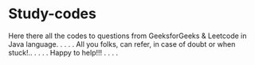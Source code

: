 # Study-codes
Here there all the codes to questions from GeeksforGeeks & Leetcode in Java language.
.
.
.
.
All you folks, can refer, in case of doubt or when stuck!..
.
.
.
.
Happy to help!!!
.
.
.
.
